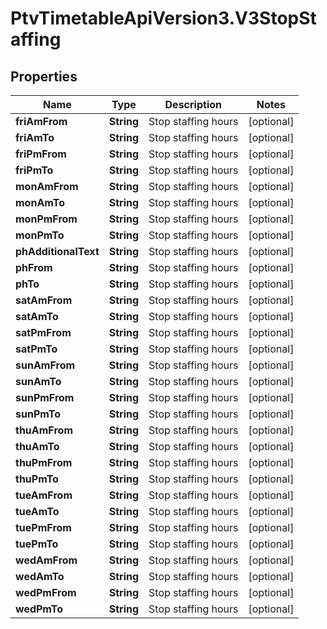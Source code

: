 # PtvTimetableApiVersion3.V3StopStaffing

## Properties
Name | Type | Description | Notes
------------ | ------------- | ------------- | -------------
**friAmFrom** | **String** | Stop staffing hours | [optional] 
**friAmTo** | **String** | Stop staffing hours | [optional] 
**friPmFrom** | **String** | Stop staffing hours | [optional] 
**friPmTo** | **String** | Stop staffing hours | [optional] 
**monAmFrom** | **String** | Stop staffing hours | [optional] 
**monAmTo** | **String** | Stop staffing hours | [optional] 
**monPmFrom** | **String** | Stop staffing hours | [optional] 
**monPmTo** | **String** | Stop staffing hours | [optional] 
**phAdditionalText** | **String** | Stop staffing hours | [optional] 
**phFrom** | **String** | Stop staffing hours | [optional] 
**phTo** | **String** | Stop staffing hours | [optional] 
**satAmFrom** | **String** | Stop staffing hours | [optional] 
**satAmTo** | **String** | Stop staffing hours | [optional] 
**satPmFrom** | **String** | Stop staffing hours | [optional] 
**satPmTo** | **String** | Stop staffing hours | [optional] 
**sunAmFrom** | **String** | Stop staffing hours | [optional] 
**sunAmTo** | **String** | Stop staffing hours | [optional] 
**sunPmFrom** | **String** | Stop staffing hours | [optional] 
**sunPmTo** | **String** | Stop staffing hours | [optional] 
**thuAmFrom** | **String** | Stop staffing hours | [optional] 
**thuAmTo** | **String** | Stop staffing hours | [optional] 
**thuPmFrom** | **String** | Stop staffing hours | [optional] 
**thuPmTo** | **String** | Stop staffing hours | [optional] 
**tueAmFrom** | **String** | Stop staffing hours | [optional] 
**tueAmTo** | **String** | Stop staffing hours | [optional] 
**tuePmFrom** | **String** | Stop staffing hours | [optional] 
**tuePmTo** | **String** | Stop staffing hours | [optional] 
**wedAmFrom** | **String** | Stop staffing hours | [optional] 
**wedAmTo** | **String** | Stop staffing hours | [optional] 
**wedPmFrom** | **String** | Stop staffing hours | [optional] 
**wedPmTo** | **String** | Stop staffing hours | [optional] 
